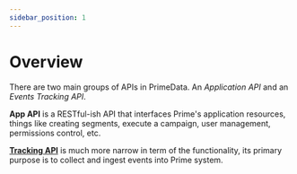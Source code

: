 ```yaml
---
sidebar_position: 1
---
```


# Overview


There are two main groups of APIs in PrimeData. An *Application API* and an *Events Tracking API*.

**App API** is a RESTful-ish API that interfaces Prime's application resources, things like creating segments, execute a campaign, user management, permissions control, etc.

**[Tracking API](events-tracking)** is much more narrow in term of the functionality, its primary purpose is to collect and ingest events into Prime system.